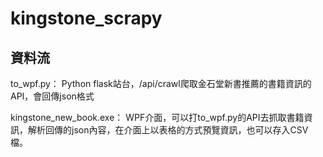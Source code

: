 # kingstone_scrapy

## 資料流
to_wpf.py：
Python flask站台，/api/crawl爬取金石堂新書推薦的書籍資訊的API，會回傳json格式

kingstone_new_book.exe：
WPF介面，可以打to_wpf.py的API去抓取書籍資訊，解析回傳的json內容，在介面上以表格的方式預覽資訊，也可以存入CSV檔。
